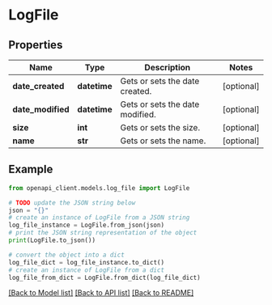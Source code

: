 # LogFile


## Properties

Name | Type | Description | Notes
------------ | ------------- | ------------- | -------------
**date_created** | **datetime** | Gets or sets the date created. | [optional] 
**date_modified** | **datetime** | Gets or sets the date modified. | [optional] 
**size** | **int** | Gets or sets the size. | [optional] 
**name** | **str** | Gets or sets the name. | [optional] 

## Example

```python
from openapi_client.models.log_file import LogFile

# TODO update the JSON string below
json = "{}"
# create an instance of LogFile from a JSON string
log_file_instance = LogFile.from_json(json)
# print the JSON string representation of the object
print(LogFile.to_json())

# convert the object into a dict
log_file_dict = log_file_instance.to_dict()
# create an instance of LogFile from a dict
log_file_from_dict = LogFile.from_dict(log_file_dict)
```
[[Back to Model list]](../README.md#documentation-for-models) [[Back to API list]](../README.md#documentation-for-api-endpoints) [[Back to README]](../README.md)


